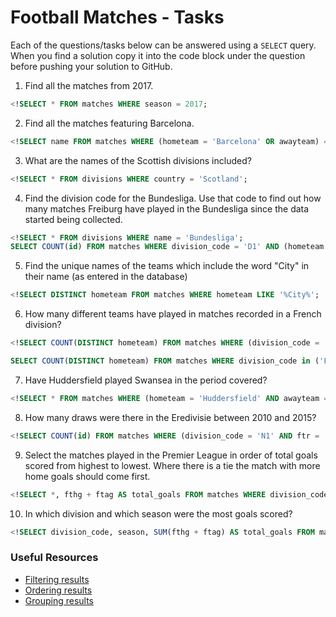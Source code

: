 # Football Matches - Tasks

Each of the questions/tasks below can be answered using a `SELECT` query. When you find a solution copy it into the code block under the question before pushing your solution to GitHub.

1) Find all the matches from 2017.

```sql
<!SELECT * FROM matches WHERE season = 2017;


```

2) Find all the matches featuring Barcelona.

```sql
<!SELECT name FROM matches WHERE (hometeam = 'Barcelona' OR awayteam) = 'Barcelona'


```

3) What are the names of the Scottish divisions included?

```sql
<!SELECT * FROM divisions WHERE country = 'Scotland';


```

4) Find the division code for the Bundesliga. Use that code to find out how many matches Freiburg have played in the Bundesliga since the data started being collected.

```sql
<!SELECT * FROM divisions WHERE name = 'Bundesliga';
SELECT COUNT(id) FROM matches WHERE division_code = 'D1' AND (hometeam = 'Freiburg' OR awayteam = 'Freiburg');


```

5) Find the unique names of the teams which include the word "City" in their name (as entered in the database)

```sql
<!SELECT DISTINCT hometeam FROM matches WHERE hometeam LIKE '%City%';


```

6) How many different teams have played in matches recorded in a French division?

```sql
<!SELECT COUNT(DISTINCT hometeam) FROM matches WHERE (division_code = 'F1' OR division_code = 'F2');

SELECT COUNT(DISTINCT hometeam) FROM matches WHERE division_code in ('F1','F2');

```

7) Have Huddersfield played Swansea in the period covered?

```sql
<!SELECT * FROM matches WHERE (hometeam = 'Huddersfield' AND awayteam = 'Swansea');


```

8) How many draws were there in the Eredivisie between 2010 and 2015?

```sql
<!SELECT COUNT(id) FROM matches WHERE (division_code = 'N1' AND ftr = 'D') AND (season BETWEEN 2010 AND 2015);


```

9) Select the matches played in the Premier League in order of total goals scored from highest to lowest. Where there is a tie the match with more home goals should come first.

```sql
<!SELECT *, fthg + ftag AS total_goals FROM matches WHERE division_code = 'E0' ORDER BY total_goals DESC, fthg DESC ;


```

10) In which division and which season were the most goals scored?

```sql
<!SELECT division_code, season, SUM(fthg + ftag) AS total_goals FROM matches GROUP BY division_code, season ORDER BY total_goals DESC


```

### Useful Resources

- [Filtering results](https://www.w3schools.com/sql/sql_where.asp)
- [Ordering results](https://www.w3schools.com/sql/sql_orderby.asp)
- [Grouping results](https://www.w3schools.com/sql/sql_groupby.asp)